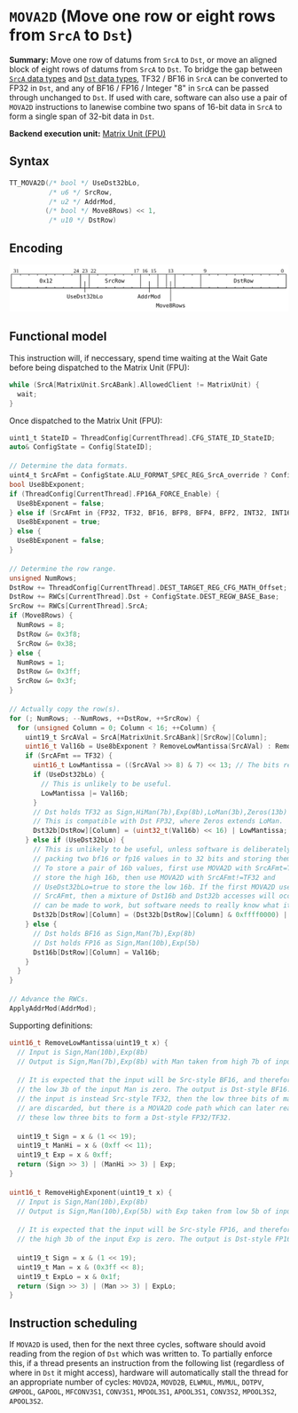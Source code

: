 # `MOVA2D` (Move one row or eight rows from `SrcA` to `Dst`)

**Summary:** Move one row of datums from `SrcA` to `Dst`, or move an aligned block of eight rows of datums from `SrcA` to `Dst`. To bridge the gap between [`SrcA` data types](SrcASrcB.md#data-types) and [`Dst` data types](Dst.md#data-types), TF32 / BF16 in `SrcA` can be converted to FP32 in `Dst`, and any of BF16 / FP16 / Integer "8" in `SrcA` can be passed through unchanged to `Dst`. If used with care, software can also use a pair of `MOVA2D` instructions to lanewise combine two spans of 16-bit data in `SrcA` to form a single span of 32-bit data in `Dst`.

**Backend execution unit:** [Matrix Unit (FPU)](MatrixUnit.md)

## Syntax

```c
TT_MOVA2D(/* bool */ UseDst32bLo,
          /* u6 */ SrcRow,
          /* u2 */ AddrMod,
         (/* bool */ Move8Rows) << 1,
          /* u10 */ DstRow)
```

## Encoding

![](../../../Diagrams/Out/Bits32_MOVA2D.svg)

## Functional model

This instruction will, if neccessary, spend time waiting at the Wait Gate before being dispatched to the Matrix Unit (FPU):

```c
while (SrcA[MatrixUnit.SrcABank].AllowedClient != MatrixUnit) {
  wait;
}
```

Once dispatched to the Matrix Unit (FPU):
```c
uint1_t StateID = ThreadConfig[CurrentThread].CFG_STATE_ID_StateID;
auto& ConfigState = Config[StateID];

// Determine the data formats.
uint4_t SrcAFmt = ConfigState.ALU_FORMAT_SPEC_REG_SrcA_override ? ConfigState.ALU_FORMAT_SPEC_REG_SrcA_val : ConfigState.ALU_FORMAT_SPEC_REG0_SrcA;
bool Use8bExponent;
if (ThreadConfig[CurrentThread].FP16A_FORCE_Enable) {
  Use8bExponent = false;
} else if (SrcAFmt in {FP32, TF32, BF16, BFP8, BFP4, BFP2, INT32, INT16}) {
  Use8bExponent = true;
} else {
  Use8bExponent = false;
}

// Determine the row range.
unsigned NumRows;
DstRow += ThreadConfig[CurrentThread].DEST_TARGET_REG_CFG_MATH_Offset;
DstRow += RWCs[CurrentThread].Dst + ConfigState.DEST_REGW_BASE_Base;
SrcRow += RWCs[CurrentThread].SrcA;
if (Move8Rows) {
  NumRows = 8;
  DstRow &= 0x3f8;
  SrcRow &= 0x38;
} else {
  NumRows = 1;
  DstRow &= 0x3ff;
  SrcRow &= 0x3f;
}

// Actually copy the row(s).
for (; NumRows; --NumRows, ++DstRow, ++SrcRow) {
  for (unsigned Column = 0; Column < 16; ++Column) {
    uint19_t SrcAVal = SrcA[MatrixUnit.SrcABank][SrcRow][Column];
    uint16_t Val16b = Use8bExponent ? RemoveLowMantissa(SrcAVal) : RemoveHighExponent(SrcAVal);
    if (SrcAFmt == TF32) {
      uint16_t LowMantissa = ((SrcAVal >> 8) & 7) << 13; // The bits removed by RemoveLowMantissa.
      if (UseDst32bLo) {
        // This is unlikely to be useful.
        LowMantissa |= Val16b;
      }
      // Dst holds TF32 as Sign,HiMan(7b),Exp(8b),LoMan(3b),Zeros(13b)
      // This is compatible with Dst FP32, where Zeros extends LoMan. 
      Dst32b[DstRow][Column] = (uint32_t(Val16b) << 16) | LowMantissa;
    } else if (UseDst32bLo) {
      // This is unlikely to be useful, unless software is deliberately
      // packing two bf16 or fp16 values in to 32 bits and storing them in Dst32b.
      // To store a pair of 16b values, first use MOVA2D with SrcAFmt=TF32 to
      // store the high 16b, then use MOVA2D with SrcAFmt!=TF32 and
      // UseDst32bLo=true to store the low 16b. If the first MOVA2D uses any other
      // SrcAFmt, then a mixture of Dst16b and Dst32b accesses will occur, which
      // can be made to work, but software needs to really know what it is doing.
      Dst32b[DstRow][Column] = (Dst32b[DstRow][Column] & 0xffff0000) | Val16b;
    } else {
      // Dst holds BF16 as Sign,Man(7b),Exp(8b)
      // Dst holds FP16 as Sign,Man(10b),Exp(5b)
      Dst16b[DstRow][Column] = Val16b;
    }
  }
}

// Advance the RWCs.
ApplyAddrMod(AddrMod);
```

Supporting definitions:
```c
uint16_t RemoveLowMantissa(uint19_t x) {
  // Input is Sign,Man(10b),Exp(8b)
  // Output is Sign,Man(7b),Exp(8b) with Man taken from high 7b of input Man

  // It is expected that the input will be Src-style BF16, and therefore that
  // the low 3b of the input Man is zero. The output is Dst-style BF16. If
  // the input is instead Src-style TF32, then the low three bits of mantissa
  // are discarded, but there is a MOVA2D code path which can later reattach
  // these low three bits to form a Dst-style FP32/TF32.

  uint19_t Sign = x & (1 << 19);
  uint19_t ManHi = x & (0xff << 11);
  uint19_t Exp = x & 0xff;
  return (Sign >> 3) | (ManHi >> 3) | Exp;
}

uint16_t RemoveHighExponent(uint19_t x) {
  // Input is Sign,Man(10b),Exp(8b)
  // Output is Sign,Man(10b),Exp(5b) with Exp taken from low 5b of input Exp

  // It is expected that the input will be Src-style FP16, and therefore that
  // the high 3b of the input Exp is zero. The output is Dst-style FP16.

  uint19_t Sign = x & (1 << 19);
  uint19_t Man = x & (0x3ff << 8);
  uint19_t ExpLo = x & 0x1f;
  return (Sign >> 3) | (Man >> 3) | ExpLo;
}
```

## Instruction scheduling

If `MOVA2D` is used, then for the next three cycles, software should avoid reading from the region of `Dst` which was written to. To partially enforce this, if a thread presents an instruction from the following list (regardless of where in `Dst` it might access), hardware will automatically stall the thread for an appropriate number of cycles: `MOVD2A`, `MOVD2B`, `ELWMUL`, `MVMUL`, `DOTPV`, `GMPOOL`, `GAPOOL`, `MFCONV3S1`, `CONV3S1`, `MPOOL3S1`, `APOOL3S1`, `CONV3S2`, `MPOOL3S2`, `APOOL3S2`.
